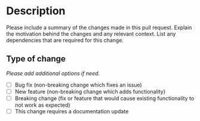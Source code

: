 # Description

Please include a summary of the changes made in this pull request. Explain the motivation behind the changes and any relevant context. List any dependencies that are required for this change.

## Type of change

_Please add additional options if need._

- [ ] Bug fix (non-breaking change which fixes an issue)
- [ ] New feature (non-breaking change which adds functionality)
- [ ] Breaking change (fix or feature that would cause existing functionality to not work as expected)
- [ ] This change requires a documentation update